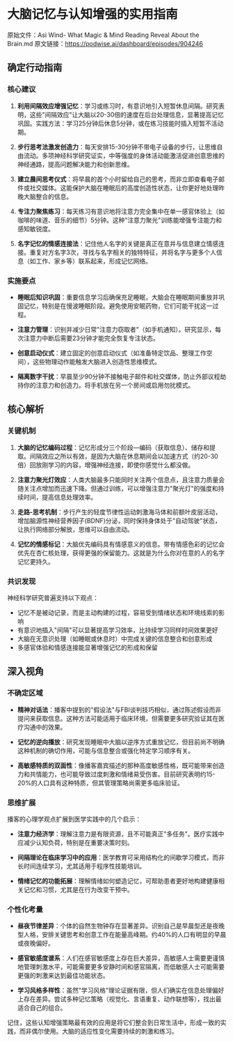 # 大脑记忆与认知增强的实用指南

原始文件：Asi Wind- What Magic & Mind Reading Reveal About the Brain.md
原文链接：https://podwise.ai/dashboard/episodes/904246

## 确定行动指南

### 核心建议

1. **利用间隔效应增强记忆**：学习或练习时，有意识地引入短暂休息间隔。研究表明，这些"间隔效应"让大脑以20-30倍的速度在后台处理信息，显著提高记忆巩固。实践方法：学习25分钟后休息5分钟，或在练习技能时插入短暂不活动期。

2. **步行思考法激发创造力**：每天安排15-30分钟不带电子设备的步行，让思维自由流动。多项神经科学研究证实，中等强度的身体活动能激活促进创意思维的神经通路，提高问题解决能力和创新思维。

3. **建立晨间思考仪式**：将早晨的首个小时留给自己的思考，而非立即查看电子邮件或社交媒体。这能保护大脑在睡眠后的高度创造性状态，让你更好地处理昨晚大脑整合的信息。

4. **专注力聚焦练习**：每天练习有意识地将注意力完全集中在单一感官体验上（如咖啡的味道、音乐的细节）5分钟。这种"注意力聚光"训练能增强专注能力和感知敏锐度。

5. **名字记忆的情感连接法**：记住他人名字的关键是真正在意并与信息建立情感连接。重复对方名字3次，寻找与名字相关的独特特征，并将名字与更多个人信息（如工作、家乡等）联系起来，形成记忆网络。

### 实施要点

- **睡眠后知识巩固**：重要信息学习后确保充足睡眠，大脑会在睡眠期间重放并巩固记忆，特别是在慢波睡眠阶段。避免使用安眠药物，它们可能干扰这一过程。

- **注意力管理**：识别并减少日常"注意力窃取者"（如手机通知）。研究显示，每次注意力中断后需要23分钟才能完全恢复专注状态。

- **创意启动仪式**：建立固定的创意启动仪式（如准备特定饮品、整理工作空间），这些物理动作能触发大脑进入创造性思维模式。

- **隔离数字干扰**：早晨至少90分钟不接触电子邮件和社交媒体，防止外部议程劫持你的注意力和创造力。将手机放在另一个房间或启用勿扰模式。

## 核心解析

### 关键机制

1. **大脑的记忆编码过程**：记忆形成分三个阶段—编码（获取信息）、储存和提取。间隔效应之所以有效，是因为大脑在休息期间会以加速方式（约20-30倍）回放刚学习的内容，增强神经连接，即使你感觉什么都没做。

2. **注意力聚光灯效应**：人类大脑最多只能同时关注两个信息点，且注意力质量会随关注点增加而迅速下降。但通过训练，可以增强注意力"聚光灯"的强度和持续时间，提高信息处理效率。

3. **走路-思考机制**：步行产生的轻度节律性运动刺激海马体和前额叶皮层活动，增加脑源性神经营养因子(BDNF)分泌，同时保持身体处于"自动驾驶"状态，让执行网络部分解放，思维可以自由流动。

4. **记忆的情感标记**：大脑优先编码具有情感意义的信息。带有情感色彩的记忆会优先在杏仁核处理，获得更强的保留能力。这就是为什么你对在意的人的名字记忆更持久。

### 共识发现

神经科学研究普遍支持以下观点：

- 记忆不是被动记录，而是主动构建的过程，容易受到情绪状态和环境线索的影响
- 有意识地插入"间隔"可以显著提高学习效率，比持续学习同样时间效果更好
- 大脑在无意识处理（如睡眠或休息时）中完成关键的信息整合和创意形成
- 多感官体验和情感连接能显著增强记忆的形成和保留

## 深入视角

### 不确定区域

- **精神对话法**：播客中提到的"假设法"与FBI谈判技巧相似，通过陈述假设而非提问来获取信息。这种方法可能适用于临床环境，但需要更多研究验证其在医疗沟通中的效果。

- **记忆的逆向播放**：研究发现睡眠中大脑以逆序方式重放记忆，但目前尚不明确这种机制的确切作用，可能与信息整合或强化特定学习顺序有关。

- **高敏感特质的双面性**：像播客嘉宾描述的那种高度敏感性格，既可能带来创造力和共情能力，也可能导致过度刺激和情绪易受伤害。目前研究表明约15-20%的人口具有这种特质，但其管理策略尚需更多临床验证。

### 思维扩展

播客的心理学观点扩展到医学实践中的几个启示：

- **注意力经济学**：理解注意力是有限资源，且不可能真正"多任务"。医疗实践中应减少认知负荷，特别是在重要决策时刻。

- **间隔理论在临床学习中的应用**：医学教育可采用结构化的间歇学习模式，而非长时间连续学习，尤其适用于程序性技能培训。

- **情绪记忆的功能拓展**：理解情绪如何塑造记忆，可帮助患者更好地构建健康相关记忆和习惯，尤其是在行为改变干预中。

### 个性化考量

- **昼夜节律差异**：个体的自然生物钟存在显著差异。识别自己是早晨型还是夜晚型人格，安排关键思考和创意工作在能量高峰期。约40%的人口有明显的早晨或夜晚偏好。

- **感官敏感度谱系**：人们在感官敏感度上存在巨大差异，高敏感人士需要更谨慎地管理刺激水平，可能需要更多安静时间和感官隔离，而低敏感人士可能需要更强的刺激来达到最佳功能状态。

- **学习风格多样性**：虽然"学习风格"理论证据有限，但人们确实在信息处理偏好上存在差异。尝试多种记忆策略（视觉化、言语重复、动作联想等），找出最适合自己的组合。

记住，这些认知增强策略最有效的应用是将它们整合到日常生活中，形成一致的实践，而非偶尔使用。大脑的适应性变化需要持续的刺激和练习。
